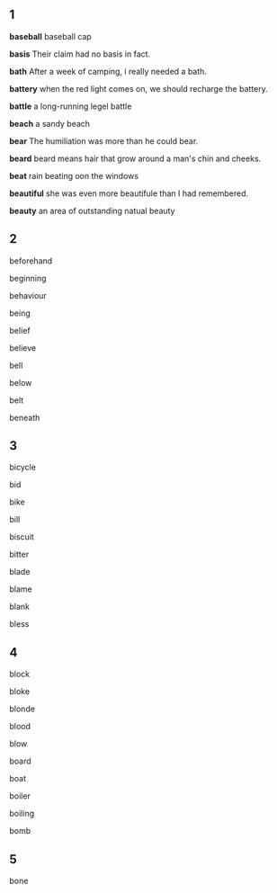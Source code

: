 ## 1
**baseball**
baseball cap

**basis**
Their claim had no basis in fact.

**bath**
After a week of camping, i really needed a bath.

**battery**
when the red light comes on, we should recharge the battery.

**battle**
a long-running legel battle

**beach**
a sandy beach

**bear**
The humiliation was more than he could bear.

**beard**
beard means hair that grow around a man's chin and cheeks.

**beat**
rain beating oon the windows

**beautiful**
she was even more beautifule than I had remembered.

**beauty**
an area of outstanding natual beauty

## 2
beforehand

beginning

behaviour

being

belief

believe

bell

below

belt

beneath

## 3
bicycle

bid

bike

bill

biscuit

bitter

blade

blame

blank

bless

## 4
block

bloke

blonde

blood

blow

board

boat

boiler

boiling

bomb

## 5
bone